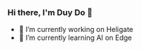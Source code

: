 ### Hi there, I'm Duy Do 👋

- 🔭 I’m currently working on Heligate
- 🌱 I’m currently learning AI on Edge
